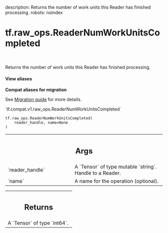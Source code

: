 description: Returns the number of work units this Reader has finished processing.
robots: noindex

# tf.raw_ops.ReaderNumWorkUnitsCompleted

<!-- Insert buttons and diff -->

<table class="tfo-notebook-buttons tfo-api nocontent" align="left">

</table>



Returns the number of work units this Reader has finished processing.


<section class="expandable">
  <h4 class="showalways">View aliases</h4>
  <p>
<b>Compat aliases for migration</b>
<p>See
<a href="https://www.tensorflow.org/guide/migrate">Migration guide</a> for
more details.</p>
<p>`tf.compat.v1.raw_ops.ReaderNumWorkUnitsCompleted`</p>
</p>
</section>

<pre class="devsite-click-to-copy prettyprint lang-py tfo-signature-link">
<code>tf.raw_ops.ReaderNumWorkUnitsCompleted(
    reader_handle, name=None
)
</code></pre>



<!-- Placeholder for "Used in" -->


<!-- Tabular view -->
 <table class="responsive fixed orange">
<colgroup><col width="214px"><col></colgroup>
<tr><th colspan="2"><h2 class="add-link">Args</h2></th></tr>

<tr>
<td>
`reader_handle`<a id="reader_handle"></a>
</td>
<td>
A `Tensor` of type mutable `string`. Handle to a Reader.
</td>
</tr><tr>
<td>
`name`<a id="name"></a>
</td>
<td>
A name for the operation (optional).
</td>
</tr>
</table>



<!-- Tabular view -->
 <table class="responsive fixed orange">
<colgroup><col width="214px"><col></colgroup>
<tr><th colspan="2"><h2 class="add-link">Returns</h2></th></tr>
<tr class="alt">
<td colspan="2">
A `Tensor` of type `int64`.
</td>
</tr>

</table>

